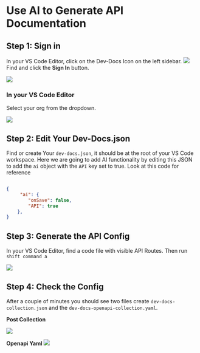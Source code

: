 # Use AI to Generate API Documentation

## Step 1: Sign in

In your VS Code Editor, click on the Dev-Docs Icon on the left sidebar.
![](/img/use_ai_to_generate_api_documentation/step_1.png)
Find and click the **Sign In** button.

![](/img/use_ai_to_generate_api_documentation/step_2.png)

### In your VS Code Editor

Select your org from the dropdown.

![](/img/create_your_first_codelab_in_your_playgrounds_repo/step_8.png)


## Step 2: Edit Your Dev-Docs.json

Find or create Your `dev-docs.json`, it should be at the root of your VS Code workspace.  Here we are going to add AI functionality
by editing this JSON to add the `ai` object with the `API` key set to true. Look at this code for reference

```json

{
     "ai": {
        "onSave": false,
        "API": true
    },
}

```

## Step 3: Generate the API Config

In your VS Code Editor, find a code file with visible API Routes.  Then run <code>shift command a</code>

![](/img/use_ai_to_generate_api_documentation/step_13.png)

## Step 4:  Check the Config

After a couple of minutes you should see two files create `dev-docs-collection.json` and the `dev-docs-openapi-collection.yaml`.

**Post Collection**

![](/img/use_ai_to_generate_api_documentation/step_20.png)


**Openapi Yaml**
![](/img/use_ai_to_generate_api_documentation/step_22.png)
